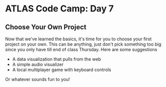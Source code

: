 # ATLAS Code Camp: Day 7

## Choose Your Own Project
Now that we've learned the basics, it's time for you to choose your first project on your own. This can be anything, just don't pick something too big since you only have till end of class Thursday. Here are some suggestions

- A data visualization that pulls from the web
- A simple audio visualizer
- A local multiplayer game with keyboard controls

Or whatever sounds fun to you!
